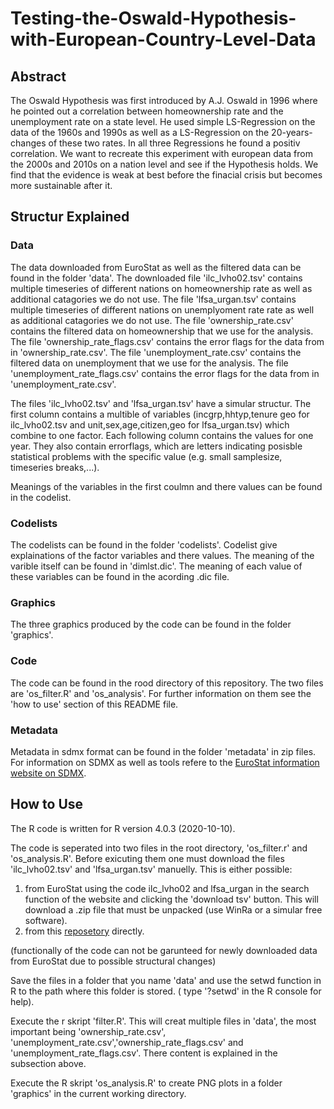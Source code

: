 # Testing-the-Oswald-Hypothesis-with-European-Country-Level-Data

## Abstract
The Oswald Hypothesis was first introduced by A.J. Oswald in 1996 where he pointed out a correlation between homeownership rate and the unemployment rate on a state level. He used simple LS-Regression on the data of the 1960s and 1990s as well as a LS-Regression on the 20-years-changes of these two rates. In all three Regressions he found a positiv correlation. We want to recreate this experiment with european data from the 2000s and 2010s on a nation level and see if the Hypothesis holds.
We find that the evidence is weak at best before the finacial crisis but becomes more sustainable after it. 

## Structur Explained

### Data
The data downloaded from EuroStat as well as the filtered data can be found in the folder 'data'. 
The downloaded file 'ilc_lvho02.tsv' contains multiple timeseries of different nations on homeownership rate as well as additional catagories we do not use. 
The file 'lfsa_urgan.tsv' contains multiple timeseries of different nations on unemplyoment rate rate as well as additional catagories we do not use. 
The file 'ownership_rate.csv' contains the filtered data on homeownership that we use for the analysis. The file 'ownership_rate_flags.csv' contains the error flags for the data from in 'ownership_rate.csv'.
The file 'unemployment_rate.csv' contains the filtered data on unemployment that we use for the analysis. The file 'unemployment_rate_flags.csv' contains the error flags for the data from in 'unemployment_rate.csv'.


The files 'ilc_lvho02.tsv' and 'lfsa_urgan.tsv' have a simular structur. The first column contains a multible of variables (incgrp,hhtyp,tenure geo for ilc_lvho02.tsv and unit,sex,age,citizen,geo for lfsa_urgan.tsv) which combine to one factor. Each following column contains the values for one year. They also contain errorflags, which are letters indicating posisble statistical problems with the specific value (e.g. small samplesize, timeseries breaks,...).

Meanings of the variables in the first coulmn and there values can be found in the codelist.

### Codelists
The codelists can be found in the folder 'codelists'. Codelist give explainations of the factor variables and there values. The meaning of the varible itself can be found in 'dimlst.dic'. The meaning of each value of these variables can be found in the acording .dic file.

### Graphics
The three graphics produced by the code can be found in the folder 'graphics'.

### Code 
The code can be found in the rood directory of this repository. The two files are 'os_filter.R' and 'os_analysis'. For further information on them see the 'how to use' section of this README file.

### Metadata

Metadata in sdmx format can be found in the folder 'metadata' in zip files.
For information on SDMX as well as tools refere to the [EuroStat information website on SDMX](https://ec.europa.eu/eurostat/de/web/sdmx-infospace/welcome).

## How to Use
The R code is written for R version 4.0.3 (2020-10-10).

The code is seperated into two files in the root directory, 'os_filter.r' and 'os_analysis.R'. Before exicuting them one must download the files 'ilc_lvho02.tsv' and 'lfsa_urgan.tsv' manuelly. 
This is either possible:
1. from EuroStat using the code ilc_lvho02 and lfsa_urgan in the search function of the website and clicking the 'download tsv' button. This will download a .zip file that must be unpacked (use WinRa or a simular free software). 
2. from this [reposetory](https://github.com/ConBoe/Testing-the-Oswald-Hypothesis-with-European-Country-Level-Data/tree/main/data) directly.

(functionally of the code can not be garunteed for newly downloaded data from EuroStat due to possible structural changes)

Save the files in a folder that you name 'data' and use the setwd function in R to the path where this folder is stored. ( type '?setwd' in the R console for help). 

Execute the r skript 'filter.R'. This will creat multiple files in 'data', the most important being 'ownership_rate.csv', 'unemployment_rate.csv','ownership_rate_flags.csv' and 'unemployment_rate_flags.csv'. There content is explained in the subsection above.

Execute the R skript 'os_analysis.R' to create PNG plots in a folder 'graphics' in the current working directory. 
